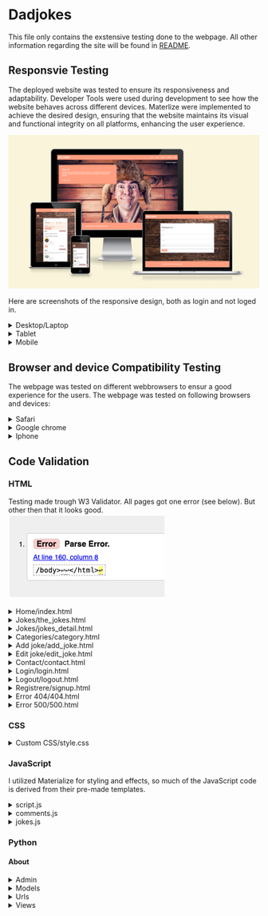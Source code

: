 # Dadjokes


This file only contains the exstensive testing done to the webpage. All other information regarding the site will be found in [README](README.md).


## Responsvie Testing 
The deployed website was tested to ensure its responsiveness and adaptability. Developer Tools were used during development to see how the website behaves across different devices. Materlize were implemented to achieve the desired design, ensuring that the website maintains its visual and functional integrity on all platforms, enhancing the user experience.

![Am I Responsive](documentation/readme_img/amiresponsive.png)

Here are screenshots of the responsive design, both as login and not loged in. 

<details>
<summary> Desktop/Laptop
</summary>

![Desktop/Laptop](documentation/readme_img/laptop-login.png)
![Desktop/Laptop](documentation/readme_img/laptop.png)
</details>

<details>
<summary> Tablet
</summary>

![Tablet](documentation/readme_img/tablet-login.png)
![Tablet](documentation/readme_img/tablet.png)
</details>

<details>
<summary> Mobile
</summary>

![Mobile](documentation/readme_img/mobil-login.png)
![Mobile](documentation/readme_img/mobil.png)
</details>

## Browser and device Compatibility Testing
The webpage was tested on different webbrowsers to ensur a good experience for the users. The webpage was tested on following browsers and devices:

<details>
<summary> Safari
</summary>

![Mobile](documentation/readme_img/safari.png)
</details>

<details>
<summary> Google chrome
</summary>

![Mobile](documentation/readme_img/gogglechrome.png)
</details>

<details>
<summary> Iphone
</summary>

![Mobile](documentation/readme_img/iphone11.PNG)
</details>

## Code Validation

### HTML 
Testing made trough W3 Validator. All pages got one error (see below). But other then that it looks good.
![Error](documentation/validation/w3validator/parse_error.png)

<details>
<summary> Home/index.html
</summary>

![Home/index.html](documentation/validation/w3validator/w3validator_index.png)
</details>

<details>
<summary> Jokes/the_jokes.html
</summary>

![the_jokes.html](documentation/validation/w3validator/w3validator_jokes.png)
</details>

<details>
<summary> Jokes/jokes_detail.html
</summary>

![jokes_detail.html](documentation/validation/w3validator/w3validator_jokes_detail.png)
</details>

<details>
<summary> Categories/category.html
</summary>

![category.html](documentation/validation/w3validator/w3validator_category.png)
</details>

<details>
<summary> Add joke/add_joke.html
</summary>

![add_joke.html](documentation/validation/w3validator/w3validator_addjoke.png)
</details>

<details>
<summary> Edit joke/edit_joke.html
</summary>

![edit_joke.html](documentation/validation/w3validator/w3validator_editjoke.png)
</details>

<details>
<summary> Contact/contact.html
</summary>

![contact.html](documentation/validation/w3validator/w3validator_contact.png)
</details>

<details>
<summary> Login/login.html
</summary>

![login.html](documentation/validation/w3validator/w3validator_login.png)
</details>

<details>
<summary> Logout/logout.html
</summary>

![logout.html](documentation/validation/w3validator/w3validator_logout.png)
</details>

<details>
<summary> Registrere/signup.html
</summary>

![signup.html](documentation/validation/w3validator/w3validator_registrer.png)
</details>

<details>
<summary> Error 404/404.html
</summary>

![404.html](documentation/validation/w3validator/w3validator_404.png)
</details>

<details>
<summary> Error 500/500.html
</summary>

![500.html](documentation/validation/w3validator/w3validator_500.png)
</details>

### CSS

<details>
<summary> Custom CSS/style.css
</summary>

![style.css](documentation/validation/w3jigsaw/style.png)
</details>

### JavaScript

I utilized Materialize for styling and effects, so much of the JavaScript code is derived from their pre-made templates.

<details>
<summary> script.js
</summary>

![script.js](documentation/validation/jshint/jshint_script.png)
</details>

<details>
<summary> comments.js
</summary>

![comments.js](documentation/validation/jshint/jshint_comments.png)
</details>

<details>
<summary> jokes.js
</summary>

![jokes.js](documentation/validation/jshint/jshint_jokes.png)
</details>

### Python

#### About

<details>
<summary> Admin
</summary>

![Admin](documentation/validation/pythonlinter/about_admin.png)
</details>

<details>
<summary> Models
</summary>

![Models](documentation/validation/pythonlinter/about_models.png)
</details>

<details>
<summary> Urls
</summary>

![Urls](documentation/validation/pythonlinter/about_url.png)
</details>

<details>
<summary> Views
</summary>

![Views](documentation/validation/pythonlinter/about_views.png)
</details>
